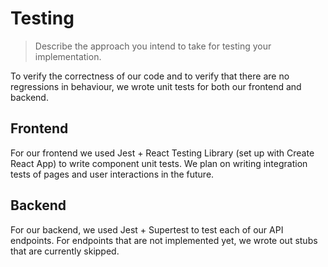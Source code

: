 # Testing

> Describe the approach you intend to take for testing your implementation.

To verify the correctness of our code and to verify that there are no regressions in behaviour, we wrote unit tests for both our frontend and backend.

## Frontend

For our frontend we used Jest + React Testing Library (set up with Create React App) to write component unit tests. We plan on writing integration tests of pages and user interactions in the future.

## Backend

For our backend, we used Jest + Supertest to test each of our API endpoints. For endpoints that are not implemented yet, we wrote out stubs that are currently skipped.
